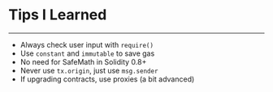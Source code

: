 # Tips I Learned

---

- Always check user input with `require()`  
- Use `constant` and `immutable` to save gas  
- No need for SafeMath in Solidity 0.8+  
- Never use `tx.origin`, just use `msg.sender`  
- If upgrading contracts, use proxies (a bit advanced)
